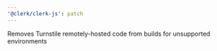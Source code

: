 ```yaml
---
'@clerk/clerk-js': patch
---
```


Removes Turnstile remotely-hosted code from builds for unsupported environments
